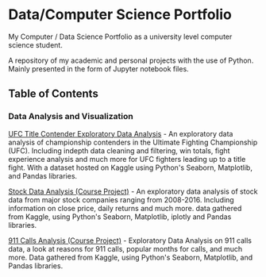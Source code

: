 # Data/Computer Science Portfolio
My Computer / Data Science Portfolio as a university level computer science student.

A repository of my academic and personal projects with the use of Python. Mainly presented in the form of Jupyter notebook files.

## Table of Contents

### Data Analysis and Visualization

[UFC Title Contender Exploratory Data Analysis](https://github.com/brock-r/Data-Computer-Science-Portfolio/blob/master/UFC%20Contender%20Analysis.ipynb) - An exploratory data analysis of championship contenders in the Ultimate Fighting Championship (UFC). Including indepth data cleaning and filtering, win totals, fight experience analysis and much more for UFC fighters leading up to a title fight. With a dataset hosted on Kaggle using Python's Seaborn, Matplotlib, and Pandas libraries.

[Stock Data Analysis (Course Project)](https://github.com/brock-r/Data-Computer-Science-Portfolio/blob/master/Finance%20Capstone%20Project%20.ipynb) - An exploratory data analysis of stock data from major stock companies ranging from 2008-2016. Including information on close price, daily returns and much more. data gathered from Kaggle, using Python's Seaborn, Matplotlib, iplotly and Pandas libraries.

[911 Calls Analysis (Course Project)](https://github.com/brock-r/Data-Computer-Science-Portfolio/blob/master/Data%20Capstone%20Project%20911%20Calls.ipynb) - Exploratory Data Analysis on 911 calls data, a look at reasons for 911 calls, popular months for calls, and much more. Data gathered from Kaggle, using Python's Seaborn, Matplotlib, and Pandas libraries.

